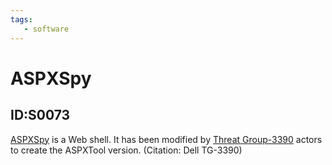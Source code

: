 ```yaml
---
tags:
   - software
---
```

# ASPXSpy
## ID:S0073
[ASPXSpy](software/S0073) is a Web shell. It has been modified by [Threat Group-3390](groups/G0027) actors to create the ASPXTool version. (Citation: Dell TG-3390)
